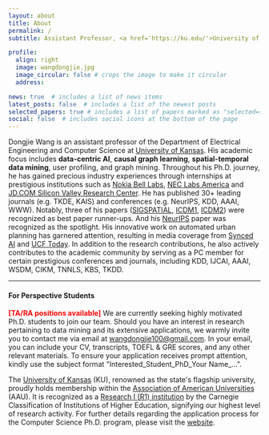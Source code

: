 ```yaml
---
layout: about
title: About
permalink: /
subtitle: Assistant Professor, <a href='https://ku.edu/'>University of Kansas</a>. 

profile:
  align: right
  image: wangdongjie.jpg
  image_circular: false # crops the image to make it circular
  address: 

news: true  # includes a list of news items
latest_posts: false  # includes a list of the newest posts
selected_papers: true # includes a list of papers marked as "selected={true}"
social: false  # includes social icons at the bottom of the page
---
```


Dongjie Wang is an assistant professor of the Department of Electrical Engineering and Computer Science at <a href='https://ku.edu/'>University of Kansas</a>. His academic focus includes <b>data-centric AI</b>, <b>causal graph learning</b>, <b>spatial-temporal data mining</b>, user profiling, and graph mining. Throughout his Ph.D. journey, he has gained precious industry experiences through internships at prestigious institutions such as  <a href='https://www.bell-labs.com/#gref'>Nokia Bell Labs</a>, <a href='https://www.nec-labs.com/'>NEC Labs America</a> and <a href='#'> JD.COM Silicon Valley Research Center</a>. He has published 30+ leading journals (e.g. TKDE, KAIS) and conferences (e.g. NeurIPS, KDD, AAAI, WWW). Notably, three of his papers (<a href='https://dl.acm.org/doi/abs/10.1145/3397536.3422268'>SIGSPATIAL</a>, <a href='https://ieeexplore.ieee.org/abstract/document/9679029'>ICDM1</a>, <a href='https://ieeexplore.ieee.org/abstract/document/9679173'>ICDM2</a>) were recognized as best paper runner-ups. And his <a href='https://proceedings.neurips.cc/paper_files/paper/2023/hash/8797d13e5998acfab387d4bf0a5b9b00-Abstract-Conference.html'>NeurIPS</a> paper was recognized as the spotlight. His innovative work on automated urban planning has garnered attention, resulting in media coverage from <a href='https://medium.com/syncedreview/can-ai-reimagine-city-configuration-and-automate-urban-planning-121666e509da'>Synced AI</a> and <a href='https://www.ucf.edu/news/where-artificial-intelligence-meets-urban-planning/'>UCF Today</a>. In addition to the research contributions, he also actively contributes to the academic community by serving as a PC member for certain prestigious conferences and journals, including KDD, IJCAI, AAAI, WSDM, CIKM, TNNLS, KBS, TKDD.

---


<h4>For Perspective Students</h4>

<span style="color:red;font-weight:bold">[TA/RA positions available]</span> We are currently seeking highly motivated Ph.D. students to join our team. Should you have an interest in research pertaining to data mining and its extensive applications, we warmly invite you to contact me via email at [wangdongjie100@gmail.com](mailto:wangdongjie100@gmail.com). In your email, you can include your CV, transcripts, TOEFL & GRE scores, and any other relevant materials. To ensure your application receives prompt attention, kindly use the subject format "Interested_Student_PhD_Your Name_...". 

The <a href='https://ku.edu/'>University of Kansas</a>  (KU), renowned as the state's flagship university, proudly holds membership within the [Association of American Universities](https://en.wikipedia.org/wiki/Association_of_American_Universities) (AAU). It is recognized as a [Research I (R1) institution](https://en.wikipedia.org/wiki/List_of_research_universities_in_the_United_States#Universities_classified_as_%22R1:_Doctoral_Universities_%E2%80%93_Very_high_research_activity%22) by the Carnegie Classification of Institutions of Higher Education, signifying our highest level of research activity. For further details regarding the application process for the Computer Science Ph.D. program, please visit the [website](https://eecs.ku.edu/phd-program).